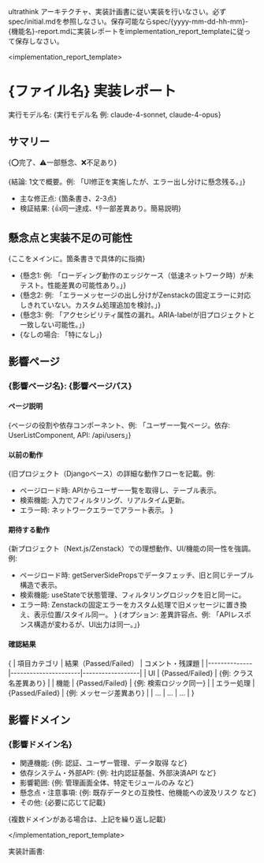 ultrathink
アーキテクチャ、実装計画書に従い実装を行いなさい。必ずspec/initial.mdを参照しなさい。保存可能ならspec/{yyyy-mm-dd-hh-mm}-{機能名}-report.mdに実装レポートをimplementation_report_templateに従って保存しなさい。



<implementation_report_template>
# {ファイル名} 実装レポート
実行モデル名: {実行モデル名 例: claude-4-sonnet, claude-4-opus}

## サマリー
{⭕️完了、⚠️一部懸念、❌不足あり}

{結論: 1文で概要。例: 「UI修正を実施したが、エラー出し分けに懸念残る。」}

- 主な修正点: {箇条書き、2-3点}
- 検証結果: {👍️同一達成、👎️一部差異あり。簡易説明}

## 懸念点と実装不足の可能性
{ここをメインに。箇条書きで具体的に指摘}
- {懸念1: 例: 「ローディング動作のエッジケース（低速ネットワーク時）が未テスト。性能差異の可能性あり。」}
- {懸念2: 例: 「エラーメッセージの出し分けがZenstackの固定エラーに対応しきれていない。カスタム処理追加を検討。」}
- {懸念3: 例: 「アクセシビリティ属性の漏れ。ARIA-labelが旧プロジェクトと一致しない可能性。」}
- {なしの場合: 「特になし」}


## 影響ページ

### {影響ページ名}: {影響ページパス}

#### ページ説明
{ページの役割や依存コンポーネント、例: 「ユーザー一覧ページ。依存: UserListComponent, API: /api/users」}

#### 以前の動作
{旧プロジェクト（Djangoベース）の詳細な動作フローを記載。例:
- ページロード時: APIからユーザー一覧を取得し、テーブル表示。
- 検索機能: 入力でフィルタリング、リアルタイム更新。
- エラー時: ネットワークエラーでアラート表示。
}

#### 期待する動作
{新プロジェクト（Next.js/Zenstack）での理想動作、UI/機能の同一性を強調。例:
- ページロード時: getServerSidePropsでデータフェッチ、旧と同じテーブル構造で表示。
- 検索機能: useStateで状態管理、フィルタリングロジックを旧と同一に。
- エラー時: Zenstackの固定エラーをカスタム処理で旧メッセージに置き換え、表示位置/スタイル同一。
}
{オプション: 差異許容点、例: 「APIレスポンス構造が変わるが、UI出力は同一。」}

#### 確認結果
{
  | 項目カテゴリ | 結果（Passed/Failed） | コメント・残課題 |
|--------------|----------------------|------------------|
| UI           | {Passed/Failed}      | {例: クラス名差異あり} |
| 機能         | {Passed/Failed}      | {例: 検索ロジック同一} |
| エラー処理   | {Passed/Failed}      | {例: メッセージ差異あり} |
| ...          | ...                  | ...              |
}



## 影響ドメイン
### {影響ドメイン名}

- 関連機能: {例: 認証、ユーザー管理、データ取得 など}
- 依存システム・外部API: {例: 社内認証基盤、外部決済API など}
- 影響範囲: {例: 管理画面全体、特定モジュールのみ など}
- 懸念点・注意事項: {例: 既存データとの互換性、他機能への波及リスク など}
- その他: {必要に応じて記載}

{複数ドメインがある場合は、上記を繰り返し記載}

</implementation_report_template>


実装計画書: